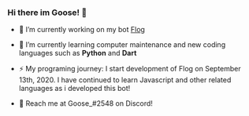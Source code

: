 ### Hi there im Goose! 👋

- 🔭 I’m currently working on my bot [Flog](https://top.gg/bot/745358062025703445)
- 🌱 I’m currently learning computer maintenance and new coding languages such as **Python** and **Dart**
- ⚡ My programing journey: I start development of Flog on September 13th, 2020. I have continued to learn Javascript and other related languages as i developed this bot!

- 📣 Reach me at Goose_#2548 on Discord!

<!--
**scalgoon/scalgoon** is a ✨ _special_ ✨ repository because its `README.md` (this file) appears on your GitHub profile.

Here are some ideas to get you started:

- 🔭 I’m currently working on ...
- 🌱 I’m currently learning ...
- 👯 I’m looking to collaborate on ...
- 🤔 I’m looking for help with ...
- 💬 Ask me about ...
- 📫 How to reach me: ...
- 😄 Pronouns: ...
- ⚡ Fun fact: ...
-->
